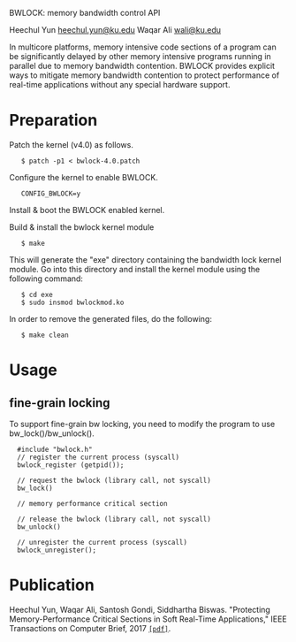 BWLOCK: memory bandwidth control API 

Heechul Yun <heechul.yun@ku.edu>
Waqar Ali   <wali@ku.edu>

In multicore platforms, memory intensive code sections of a program can be significantly 
delayed by other memory intensive programs running in parallel due to memory bandwidth contention. 
BWLOCK provides explicit ways to mitigate memory bandwidth contention to protect performance of 
real-time applications without any special hardware support. 

Preparation
===========

Patch the kernel (v4.0) as follows. 

```
   $ patch -p1 < bwlock-4.0.patch 
```

Configure the kernel to enable BWLOCK.

```
   CONFIG_BWLOCK=y
```

Install & boot the BWLOCK enabled kernel. 

Build & install the bwlock kernel module
```
   $ make
```

This will generate the "exe" directory containing the bandwidth lock kernel module. Go into this directory and install the kernel module using the following command:

```
   $ cd exe
   $ sudo insmod bwlockmod.ko 
```
In order to remove the generated files, do the following:

```
   $ make clean
```

Usage
==========

## fine-grain locking

To support fine-grain bw locking, you need to modify the program to use 
bw_lock()/bw_unlock(). 

```
  #include "bwlock.h"
  // register the current process (syscall)
  bwlock_register (getpid());
  
  // request the bwlock (library call, not syscall)
  bw_lock()
  
  // memory performance critical section
  
  // release the bwlock (library call, not syscall)
  bw_unlock()
  
  // unregister the current process (syscall)
  bwlock_unregister();

```

Publication
=============

Heechul Yun, Waqar Ali, Santosh Gondi, Siddhartha Biswas. "Protecting Memory-Performance Critical Sections in Soft Real-Time Applications," IEEE Transactions on Computer Brief, 2017 [`[pdf]`](http://ittc.ku.edu/~heechul/papers/bwlock-tc2017.pdf).



